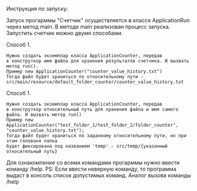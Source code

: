Инструкция по запуску:

Запуск прогарммы "Счетчик" осуществляется в классе ApplicationRun через метод main.
В методе main реализован процесс запуска. Запустить счетчик можно двумя способами.

Способ 1.

    Нужно создать экземплар класса ApplicationCounter, передав
    в конструткор имя файла для хранения результатов счетчика. И вызвать метод run().
    Пример new ApplicationCounter("counter_value_history.txt")
    Тогда файл будет храниться по относительному пути - src/main/resource/default_folder_counter/counter_value_history.txt 


Способ 1.

    Нужно создать экземплар класса ApplicationCounter, передав
    в конструткор относительный путь для хранения файла и имя самого файла. И вызвать метод run()
    Пример new ApplicationCounter("test_folder_1/test_folder_2/folder_counter", "counter_value_history.txt");
    Тогда файл будет храниться по заданному относительному пути, но при этом голованя папка
    будет фиксирована под названием 'temp' - src/temp/{указанный относительный путь}

Для ознакомление со всеми командами прогарммы нужно ввести команду /help.
PS: Если ввести неверную команду, то программа выдаст в консоль список допустимых команд. Аналог вызова команды /help










